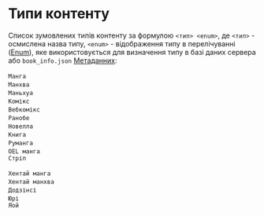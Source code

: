 # Типи контенту

Список зумовлених типів контенту за формулою `<тип> <enum>`, де `<тип>` - осмислена назва типу, `<enum>` - відображення типу в перелічуванні ([Enum](https://www.wikiwand.com/uk/%D0%9F%D0%B5%D1%80%D0%B5%D0%BB%D1%96%D1%87%D1%83%D0%B2%D0%B0%D0%BD%D0%B8%D0%B9_%D1%82%D0%B8%D0%BF_%D0%B4%D0%B0%D0%BD%D0%B8%D1%85)), яке використовується для визначення типу в базі даних сервера або `book_info.json` [Метаданних](/ua/guides/metadata.md):

`Манга` <Badge vertical="middle" text="MANGA" />  
`Манхва` <Badge vertical="middle" text="MANHWA" />  
`Маньхуа` <Badge vertical="middle" text="MANHUA" />  
`Комікс` <Badge vertical="middle" text="COMICS" />  
`Вебкомікс` <Badge vertical="middle" text="WEBCOMICS" />  
`Ранобе`<Badge vertical="middle" text="LIGHT_NOVEL" />  
`Новелла` <Badge vertical="middle" text="NOVEL" />  
`Книга` <Badge vertical="middle" text="BOOK" />  
`Руманга` <Badge vertical="middle" text="RUMANGA" />  
`OEL манга` <Badge vertical="middle" text="OEL_MANGA" />  
`Стріп` <Badge vertical="middle" text="STRIP" />  

`Хентай манга` <Badge vertical="middle" text="HENTAI_MANGA" /> <Badge type="error" vertical="middle" text="18+" />  
`Хентай манхва` <Badge vertical="middle" text="HENTAI_MANHWA" /> <Badge type="error" vertical="middle"  text="18+" />  
`Додзінсі` <Badge vertical="middle" text="DOUJINSHI" /> <Badge type="error" vertical="middle"  text="18+" />  
`Юрі` <Badge vertical="middle" text="YURI_MANGA" /> <Badge type="error" vertical="middle"  text="18+" />  
`Яой` <Badge vertical="middle" text="YAOI_MANGA" /> <Badge type="error" vertical="middle"  text="18+" />  